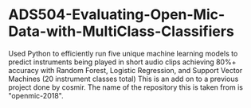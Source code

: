 # ADS504-Evaluating-Open-Mic-Data-with-MultiClass-Classifiers
Used Python to efficiently run five unique machine learning models to predict instruments being played in short audio clips achieving 80%+ accuracy with Random Forest, Logistic Regression, and Support Vector Machines (20 instrument classes total)
This is an add on to a previous project done by cosmir. The name of the repository this is taken from is "openmic-2018". 
